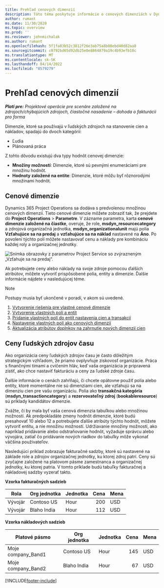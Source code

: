 ```yaml
---
title: Prehľad cenových dimenzií
description: Táto téma poskytuje informácie o cenových dimenziách v Dynamics 365 Project Operations.
author: rumant
ms.date: 11/30/2020
ms.topic: overview
ms.prod: ''
ms.reviewer: johnmichalak
ms.author: rumant
ms.openlocfilehash: 5f1fa83b52c3812f26e3ab75a8b08ebd40d82aa8
ms.sourcegitcommit: c0792bd65d92db25e0e8864879a19c4b93efb10c
ms.translationtype: MT
ms.contentlocale: sk-SK
ms.lasthandoff: 04/14/2022
ms.locfileid: "8579279"
---
```

# <a name="pricing-dimensions-overview"></a>Prehľad cenových dimenzií

_**Platí pre:** Projektové operácie pre scenáre založené na zdrojoch/chýbajúcich zdrojoch, čiastočné nasadenie – dohoda o fakturácii pro forma_

Dimenzie, ktoré sa používajú v ľudských zdrojoch na stanovenie cien a nákladov, spadajú do dvoch kategórií:

- Ľudia
- Plánovaná práca

Z tohto dôvodu existujú dva typy hodnôt cenovej dimenzie:

- **Množiny možností**: Dimenzie, ktoré sú pevnými enumeráciami pre množinu hodnôt.
- **Hodnoty založené na entite**: Dimenzie, ktoré môžu byť rôznorodými množinami hodnôt.

## <a name="pricing-dimensions"></a>Cenové dimenzie

Dynamics 365 Project Operations sa dodáva s predvolenou množinou cenových dimenzií. Tieto cenové dimenzie môžete zobraziť tak, že prejdete do **Project Operations** > **Parametre**. V zázname parametra, karta **cenové dimenzie založené na čiastke**, overuje, že role, **msdyn_resourcecategory** a zdrojová organizačná jednotka, **msdyn_organizationalunit** majú polia **Vzťahujúce sa na predaj** a **vzťahujúce sa na náklad** nastavené na **Áno**. Po povolení týchto polí môžete nastavovať cenu a náklady pre kombináciu každej roly a organizačnej jednotky.

![Snímka obrazovky z parametrov Project Service so zvýrazneným „Vzťahuje sa na predaj“.](media/PS-OOB-parameters.png)

Ak potrebujete ceny alebo náklady na svoje zdroje pomocou ďalších atribútov, môžete vytvoriť prispôsobené polia, entity a dimenzie. Ďalšie informácie nájdete v nasledujúcej téme. 
  
  > [!NOTE]
  > Postupy musia byť ukončené v poradí, v akom sú uvedené.

1. [Vytvorenie riešenia pre vlastné cenové dimenzie](../sales/create-solution-custompd.md)
2. [Vytvorenie vlastných polí a entít](create-custom-fields-entities-pricing-dimensions.md)
3. [Pridanie vlastných polí do entít nastavenia cien a transakcií ](add-custom-fields-price-setup-transactional-entities.md)
4. [Nastavenie vlastných polí ako cenových dimenzií ](set-up-custom-fields-pricing-dimensions.md)
5. [Aktualizácia atribútov doplnkov na zahrnutie nových dimenzií cien](update-plugin-attributes-pd.md)


## <a name="pricing-human-resource-time"></a>Ceny ľudských zdrojov času
Ako organizácia ceny ľudských zdrojov času je často dôležitým strategickým vzhľadom, že priamo ovplyvňuje ziskovosť organizácie. Práca s finančnými tímami a cvičením hláv, keď vaša organizácia je pripravená zistiť, ako chce nastaviť fakturáciu a ceny za ľudské zdroje času.

Ďalšie informácie o cenách zahŕňajú, či chcete opätovne použiť polia alebo entity, ktoré momentálne nie sú dimenziami cien, ale vzťahujú sa na dimenziu cien pre vašu organizáciu. Polia ako **transakčná kategória** (**msdyn_transactioncategory**) a **rezervovateľný zdroj** (**bookableresource**) sú príklady kandidátov dimenzie. 

Zvážte, či by mala byť vaša cenová dimenzia tabuľkou alebo množinou možností. Ak predpokladáte zmeny hodnôt dimenzie, ktoré budú presahovať 10 alebo 12 a potrebujete ďalšie atribúty týchto hodnôt, môžete vytvoriť entitu, a nie množinu možností. Udržiavanie množiny možností, ako napríklad pridávanie alebo odstraňovanie hodnôt, vyžaduje správcu alebo vývojára, zatiaľ čo pridávanie nových riadkov do tabuľky môže vykonať väčšina používateľov.

Nasledujúci príklad zobrazuje fakturačné sadzby, ktoré sú nastavené na základe role a zdrojov organizačnej jednotky, ku ktorej zdroj patrí. Ceny sú zvyčajne založené na platovom pásme zamestnanca a organizačnej jednotky, ku ktorej patria. V tomto príklade budú tabuľky fakturačnej a nákladovej sadzby vyzerať takto.

**Vzorka fakturačných sadzieb**

| Rola        | Org jednotka    |Jednotka      |Cena      |Mena  |
| ------------|-------------|----------|----------:|----------|
| Vývojár   | Contoso US  |Hour | 200|USD     |
| Vývojár   | Blaho India |Hour|   112|USD     |


**Vzorka nákladových sadzieb**

| Platové pásmo     | Org jednotka    |Jednotka      |Cena      |Mena  |
| ----------------|-------------|----------|----------:|----------|
| Moje company_Band1 | Contoso US  |Hour | 145|USD     |
| Moje company_Band2 | Blaho India |Hour|   67|USD     |


[!INCLUDE[footer-include](../includes/footer-banner.md)]